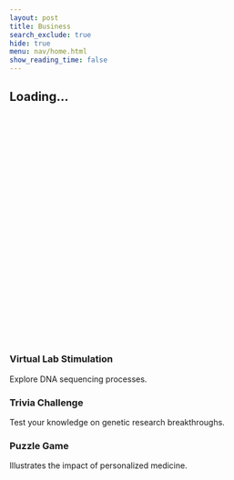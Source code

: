 ```yaml
---
layout: post
title: Business
search_exclude: true
hide: true
menu: nav/home.html
show_reading_time: false
---
```

<!DOCTYPE html>
<html lang="en">
<head>
    <meta charset="UTF-8">
    <meta name="viewport" content="width=device-width, initial-scale=1.0">
    <title>Illumina Interactive Biotech Education Game</title>
    <script src="https://cdn.tailwindcss.com"></script>
    <style>
        /* Loading Screen */
        .loader {
            border-top-color: #1E3A8A;
            animation: spin 1s infinite linear;
        }
        @keyframes spin {
            0% {
                transform: rotate(0deg);
            }
            100% {
                transform: rotate(360deg);
            }
        }
        /* Fade-in animation */
        .fade-in {
            opacity: 0;
            transform: translateY(40px);
            transition: opacity 1s ease-out, transform 1s ease-out;
        }
        .fade-in.visible {
            opacity: 1;
            transform: translateY(0);
        }
        /* Gradient Animation */
        @keyframes gradient {
            0% {
                background-position: 0% 50%;
            }
            50% {
                background-position: 100% 50%;
            }
            100% {
                background-position: 0% 50%;
            }
        }
        .animate-gradient {
            background-size: 200% 200%;
            animation: gradient 10s ease infinite;
        }
        /* Typewriter effect */
        .typewriter {
            font-size: 6rem;
            font-weight: 900;
            overflow: hidden;
            white-space: nowrap;
            margin: 0 auto;
            word-spacing: 1em;
            line-height: 1.2;
        }
        .typewriter .text {
            display: inline-block;
            opacity: 0;
        }
        .second-line {
            display: block;
        }
        /* Slogan Styling */
        .slogan {
            font-size: 2rem;
            margin-top: 1rem;
            opacity: 0;
            transition: opacity 1s ease-out; /* Fade in transition */
        }
        /* Welcome Section BG IMG */
        #welcome {
            background: url(images/dnabanner.png) no-repeat center center;
            background-size: cover;
        }
    </style>
</head>

<body class="bg-black text-white relative">
    <!-- Loading Screen -->
    <div id="loading-screen" class="fixed inset-0 bg-blue-200 flex items-center justify-center z-50">
        <div class="text-center">
            <div class="loader ease-linear rounded-full border-8 border-t-8 border-blue-500 h-32 w-32 mb-4"></div>
            <h2 class="text-4xl font-semibold text-blue-900">Loading...</h2>
        </div>
    </div>
    <!-- Welcome Section with Typewriter Effect -->
    <section id="welcome" class="h-screen flex flex-col items-center justify-center text-center bg-black text-white-200 ">
        <h1 class="typewriter"></h1>
        <!-- Slogan added here, initially hidden -->
        <h2 id="slogan" class="slogan text-4xl" style="color:rgb(255, 255, 255); text-shadow: 0 0 2px rgb(162, 220, 202), 0 0 2px rgb(77, 207, 168), 0 0 4px rgb(77, 207, 168), 0 0 4px rgb(77, 207, 168)">Illumina Biotech: Igniting Curiosity, Advancing Science</h2>
    </section>
    <!-- About Us Section -->
    <section id="about" class="h-screen flex flex-col items-center justify-center text-center bg-orange-100 text-black">
        <h2 class="text-7xl font-extrabold text-orange-600 fade-in mb-6">About Us</h2>
        <p class="text-3xl text-orange-900 max-w-5xl fade-in">
            The Illumina Biotech Education Game is an innovative initiative designed to engage students and the community in the fascinating world of biotechnology. Through interactive gameplay and real-world challenges, participants explore DNA, genetics, and cutting-edge scientific advancements in a fun and immersive way. 
        </p>
    </section>
    <!-- Our Mission Section -->
    <section id="mission" class="h-screen flex flex-col items-center justify-center text-center bg-purple-100 text-black">
        <h3 class="text-6xl font-bold mt-8 text-purple-900 fade-in">Our Mission</h3>
        <p class="text-3xl text-purple-700 mt-4 max-w-5xl fade-in">
            Our mission aims to spark curiosity, inspire future scientists, and make biotech education accessible to all. .
        </p>
    </section>
    <!-- AI Solutions Section -->
    <section id="ai-solutions" class="py-20 bg-blue-100">
        <h2 class="text-7xl font-bold text-center text-blue-900 mb-10 fade-in">Interactive Activites</h2>
        <div class="grid grid-cols-1 md:grid-cols-3 gap-8">
            <div class="bg-white rounded-lg shadow-lg overflow-hidden transform transition-transform duration-500 hover:scale-105">
                <div class="p-6">
                    <h3 class="text-3xl font-bold mb-2 text-blue-900">Virtual Lab Stimulation</h3>
                    <p class="text-xl text-blue-800">Explore DNA sequencing processes.</p>
                </div>
            </div>
            <div class="bg-white rounded-lg shadow-lg overflow-hidden transform transition-transform duration-500 hover:scale-105">
                <div class="p-6">
                    <h3 class="text-3xl font-bold mb-2 text-blue-900">Trivia Challenge</h3>
                    <p class="text-xl text-blue-800">Test your knowledge on genetic research breakthroughs. </p>
                </div>
            </div>
            <div class="bg-white rounded-lg shadow-lg overflow-hidden transform transition-transform duration-500 hover:scale-105">
                <div class="p-6">
                    <h3 class="text-3xl font-bold mb-2 text-blue-900">Puzzle Game</h3>
                    <p class="text-xl text-blue-800">Illustrates the impact of personalized medicine.</p>
                </div>
            </div>
        </div>
    </section>
    <script>
        document.addEventListener("DOMContentLoaded", function () {
            const loadingScreen = document.getElementById('loading-screen');
            window.addEventListener('load', function () {
                loadingScreen.style.display = 'none';
            });
            // Typewriter effect for the welcome message
            const text = "Welcome  to  Illumina  Education  Game";
            const typewriterElement = document.querySelector(".typewriter");
            const sloganElement = document.getElementById("slogan");
            let index = 0;
            function type() {
                if (index < text.length) {
                    const span = document.createElement('span');
                    span.textContent = text.charAt(index);
                    span.classList.add('text');
                    typewriterElement.appendChild(span);
                    setTimeout(() => {
                        span.style.opacity = 1;
                    }, 50 * index);
                    index++;
                    setTimeout(type, 80);
                } else {
                    // Once typing is finished, show the slogan
                    sloganElement.style.opacity = 1; // Make slogan visible
                }
            }
            type();
            // Fade in effect for other elements
            const fadeInElements = document.querySelectorAll('.fade-in');
            window.addEventListener('scroll', function () {
                fadeInElements.forEach(function (element) {
                    if (element.getBoundingClientRect().top < window.innerHeight) {
                        element.classList.add('visible');
                    }
                });
            });
        });
    </script>
</body>

</html>
